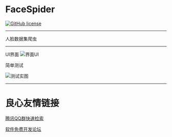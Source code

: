 # FaceSpider
[![GitHub license][license]][lic_file]
***
人脸数据集爬虫
***
UI界面
![界面UI](doc/UI-MainWindow.png)

简单测试

![测试实图](doc/Test-Spider.png)
***
[license]: https://img.shields.io/badge/license-GPL-blue.svg
[lic_file]: https://gitee.com/cv_team/FaceSpider/blob/master/LICENCE

 # 良心友情链接

[腾讯QQ群快速检索](http://u.720life.cn/s/8cf73f7c)

[软件免费开发论坛](http://u.720life.cn/s/bbb01dc0)